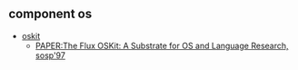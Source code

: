 ## component os
- [oskit](https://www.cs.utah.edu/flux/oskit/)
   - [PAPER:The Flux OSKit: A Substrate for OS and Language Research, sosp'97](https://www.cs.utah.edu/flux/papers/oskit-sosp16-abs.html)
